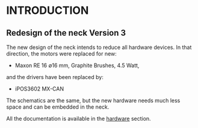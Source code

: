 
INTRODUCTION
============

Redesign of the neck Version 3
------------------------------

The new design of the neck intends to reduce all hardware devices. In that direction, the motors were replaced for new:

  * Maxon RE 16 ∅16 mm, Graphite Brushes, 4.5 Watt,

and the drivers have been replaced by:

  * iPOS3602 MX-CAN

The schematics are the same, but the new hardware needs much less space and can be embedded in the neck.

All the documentation is available in the [hardware](../hardware/README) section.